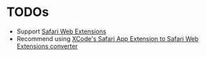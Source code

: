 # TODOs

- Support [Safari Web Extensions](https://developer.apple.com/documentation/safariservices/safari_web_extensions)
- Recommend using [XCode's Safari App Extension to Safari Web Extensions converter](https://developer.apple.com/documentation/safariservices/safari_web_extensions/converting_a_web_extension_for_safari)

